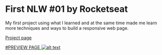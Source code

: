 # First NLW #01 by Rocketseat

<p>
  My first project using what I learned and at the same time made me learn more techniques and ways to build a responsive web page.
</p>

<a href="https://matheusrenner22.github.io/nlw-rocketseat-01/" title="site">Project page

#PREVIEW PAGE
![alt text](https://github.com/matheusrenner22/nlw-rocketseat-01/blob/main/../../public/assets/capture-page.png?raw=true)
